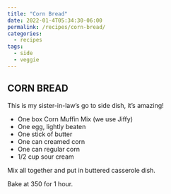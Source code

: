 ```yaml
---
title: "Corn Bread"
date: 2022-01-4T05:34:30-06:00
permalink: /recipes/corn-bread/
categories:
  - recipes
tags:
  - side
  - veggie
---
```

## CORN BREAD
This is my sister-in-law’s go to side dish, it’s amazing!

- One box Corn Muffin Mix (we use Jiffy)
- One egg, lightly beaten
- One stick of butter
- One can creamed corn
- One can regular corn
- 1/2 cup sour cream

Mix all together and put in buttered casserole dish.

Bake at 350 for 1 hour.
